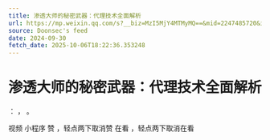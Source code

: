 ```yaml
---
title: 渗透大师的秘密武器：代理技术全面解析
url: https://mp.weixin.qq.com/s?__biz=MzI5MjY4MTMyMQ==&mid=2247485720&idx=1&sn=a9711a881999aad788abc99babc49c65
source: Doonsec's feed
date: 2024-09-30
fetch_date: 2025-10-06T18:22:36.353248
---
```


# 渗透大师的秘密武器：代理技术全面解析

：
，
。

视频
小程序
赞
，轻点两下取消赞
在看
，轻点两下取消在看